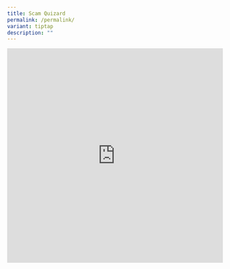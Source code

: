 ```yaml
---
title: Scam Quizard
permalink: /permalink/
variant: tiptap
description: ""
---
```

<div class="iframe-wrapper"><iframe style="width:100%;height:500px" allowfullscreen="true" frameborder="0" src="https://www.checkfirst.gov.sg/c/344d9271-c4f3-45f6-bbd5-0b4512bb0a42"></iframe></div><p></p>